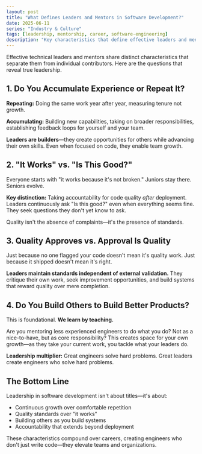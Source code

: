 ```yaml
---
layout: post
title: "What Defines Leaders and Mentors in Software Development?"
date: 2025-06-11
series: "Industry & Culture"
tags: [leadership, mentorship, career, software-engineering]
description: "Key characteristics that define effective leaders and mentors in software development—accountability, continuous learning, and building others."
---
```


Effective technical leaders and mentors share distinct characteristics that separate them from individual contributors. Here are the questions that reveal true leadership.

## 1. Do You Accumulate Experience or Repeat It?

**Repeating:** Doing the same work year after year, measuring tenure not growth.

**Accumulating:** Building new capabilities, taking on broader responsibilities, establishing feedback loops for yourself and your team.

**Leaders are builders**—they create opportunities for others while advancing their own skills. Even when focused on code, they enable team growth.

## 2. "It Works" vs. "Is This Good?"

Everyone starts with "it works because it's not broken." Juniors stay there. Seniors evolve.

**Key distinction:** Taking accountability for code quality *after* deployment. Leaders continuously ask "Is this good?" even when everything seems fine. They seek questions they don't yet know to ask.

Quality isn't the absence of complaints—it's the presence of standards.

## 3. Quality Approves vs. Approval Is Quality

Just because no one flagged your code doesn't mean it's quality work. Just because it shipped doesn't mean it's right.

**Leaders maintain standards independent of external validation.** They critique their own work, seek improvement opportunities, and build systems that reward quality over mere completion.

## 4. Do You Build Others to Build Better Products?

This is foundational. **We learn by teaching.**

Are you mentoring less experienced engineers to do what you do? Not as a nice-to-have, but as core responsibility? This creates space for your own growth—as they take your current work, you tackle what your leaders do.

**Leadership multiplier:** Great engineers solve hard problems. Great leaders create engineers who solve hard problems.

## The Bottom Line

Leadership in software development isn't about titles—it's about:
- Continuous growth over comfortable repetition
- Quality standards over "it works"
- Building others as you build systems
- Accountability that extends beyond deployment

These characteristics compound over careers, creating engineers who don't just write code—they elevate teams and organizations.